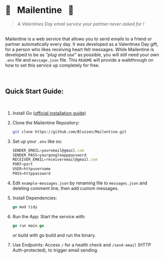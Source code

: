 # 💌 &nbsp; Mailentine &nbsp; 💌
>*A Valentines Day email service your partner never asked for !*


\
Mailentine is a web service that allows you to send emails to a friend or partner automatically every day. It was developed as a Valentines Day gift, for a person who likes receiving heart felt messages. While Mailentine is developed to be as *"plug and use"* as possible, you will still need your own `.env` file and `message.json` file. This `README` will provide a walkthrough on how to set this service up completely for free.<br><br><br>

## Quick Start Guide:
<br>

1. Install Go ([official installation guide](https://go.dev/doc/install))

2. Clone the Mailentine Repository:
    ```bash
    git clone https://github.com/Blxzzen/Mailentine.git
    ```

3. Set up your `.env` like so:
    ```js
    SENDER_EMAIL=youremail@gmail.com
    SENDER_PASS=yourgoogleapppassword
    RECEIVER_EMAIL=receiveremail@gmail.com
    PORT=port
    USER=httpusername
    PASS=httppassword
    ```

4. Edit `example-messages.json` by renaming file to `messages.json` and deleting comment line, then add custom messages.

5. Install Dependencies:
    ```go
    go mod tidy 
    ```

6. Run the App: Start the service with:
    ```go 
    go run main.go
    ``` 
    or build with go build and run the binary.

7. Use Endpoints: Access `/` for a health check and `/send-email` (HTTP Auth-protected), to trigger email sending.